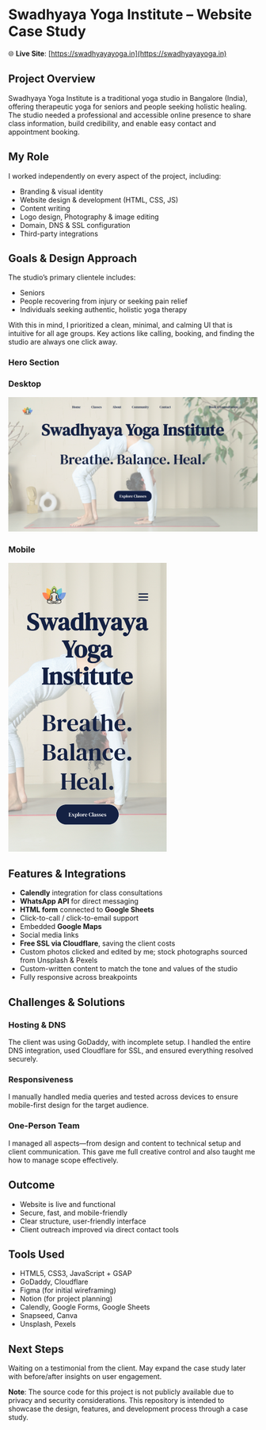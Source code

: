 # Swadhyaya Yoga Institute – Website Case Study

🌐 **Live Site**: [https://swadhyayayoga.in](https://swadhyayayoga.in)


## Project Overview

Swadhyaya Yoga Institute is a traditional yoga studio in Bangalore (India), offering therapeutic yoga for seniors and people seeking holistic healing. The studio needed a professional and accessible online presence to share class information, build credibility, and enable easy contact and appointment booking.


## My Role

I worked independently on every aspect of the project, including:

- Branding & visual identity  
- Website design & development (HTML, CSS, JS)  
- Content writing  
- Logo design, Photography & image editing  
- Domain, DNS & SSL configuration  
- Third-party integrations


## Goals & Design Approach

The studio’s primary clientele includes:

- Seniors  
- People recovering from injury or seeking pain relief  
- Individuals seeking authentic, holistic yoga therapy  

With this in mind, I prioritized a clean, minimal, and calming UI that is intuitive for all age groups. Key actions like calling, booking, and finding the studio are always one click away.

### Hero Section

### Desktop
<img src="./assets/desktop.png" width="700" alt="Homepage hero on desktop" />

### Mobile
<img src="./assets/mobile.png" width="320" alt="Homepage hero on mobile" />



## Features & Integrations

- **Calendly** integration for class consultations  
- **WhatsApp API** for direct messaging  
- **HTML form** connected to **Google Sheets**  
- Click-to-call / click-to-email support  
- Embedded **Google Maps**  
- Social media links  
- **Free SSL via Cloudflare**, saving the client costs  
- Custom photos clicked and edited by me; stock photographs sourced from Unsplash & Pexels  
- Custom-written content to match the tone and values of the studio  
- Fully responsive across breakpoints


## Challenges & Solutions

### Hosting & DNS
The client was using GoDaddy, with incomplete setup. I handled the entire DNS integration, used Cloudflare for SSL, and ensured everything resolved securely.

### Responsiveness
I manually handled media queries and tested across devices to ensure mobile-first design for the target audience.

### One-Person Team
I managed all aspects—from design and content to technical setup and client communication. This gave me full creative control and also taught me how to manage scope effectively.


## Outcome

- Website is live and functional  
- Secure, fast, and mobile-friendly  
- Clear structure, user-friendly interface  
- Client outreach improved via direct contact tools


## Tools Used

- HTML5, CSS3, JavaScript + GSAP
- GoDaddy, Cloudflare
- Figma (for initial wireframing)
- Notion (for project planning)  
- Calendly, Google Forms, Google Sheets  
- Snapseed, Canva  
- Unsplash, Pexels


## Next Steps

Waiting on a testimonial from the client. May expand the case study later with before/after insights on user engagement.

**Note**: The source code for this project is not publicly available due to privacy and security considerations. This repository is intended to showcase the design, features, and development process through a case study.





